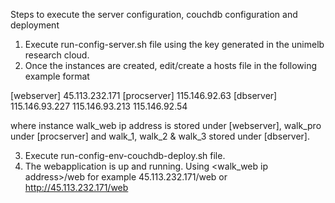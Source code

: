 Steps to execute the server configuration, couchdb configuration and deployment
1. Execute run-config-server.sh file using the key generated in the unimelb research cloud.
2. Once the instances are created, edit/create a hosts file in the following example format

[webserver]
45.113.232.171
[procserver]
115.146.92.63
[dbserver]
115.146.93.227
115.146.93.213
115.146.92.54

where instance walk_web ip address is stored under [webserver], walk_pro under [procserver] and walk_1, walk_2 & walk_3 stored under [dbserver].

3. Execute run-config-env-couchdb-deploy.sh file. 
4. The webapplication is up and running. Using <walk_web ip address>/web for example 45.113.232.171/web or http://45.113.232.171/web
